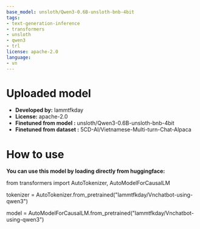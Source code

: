 ```yaml
---
base_model: unsloth/Qwen3-0.6B-unsloth-bnb-4bit
tags:
- text-generation-inference
- transformers
- unsloth
- qwen3
- trl
license: apache-2.0
language:
- vn
---
```


# Uploaded  model

- **Developed by:** lammtfkday
- **License:** apache-2.0
- **Finetuned from model :** unsloth/Qwen3-0.6B-unsloth-bnb-4bit
- **Finetuned from dataset :** 5CD-AI/Vietnamese-Multi-turn-Chat-Alpaca

# How to use
**You can use this model by loading directly from huggingface:**

from transformers import AutoTokenizer, AutoModelForCausalLM

tokenizer = AutoTokenizer.from_pretrained("lammtfkday/Vnchatbot-using-qwen3")

model = AutoModelForCausalLM.from_pretrained("lammtfkday/Vnchatbot-using-qwen3")

